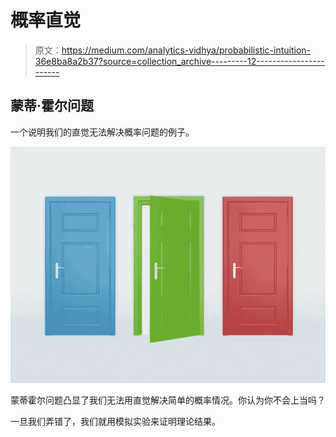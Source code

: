# 概率直觉

> 原文：<https://medium.com/analytics-vidhya/probabilistic-intuition-36e8ba8a2b37?source=collection_archive---------12----------------------->

## 蒙蒂·霍尔问题

一个说明我们的直觉无法解决概率问题的例子。

![](img/773450ccb00cb2959a0727f2ff9dbdb8.png)

蒙蒂霍尔问题凸显了我们无法用直觉解决简单的概率情况。你认为你不会上当吗？

一旦我们弄错了，我们就用模拟实验来证明理论结果。